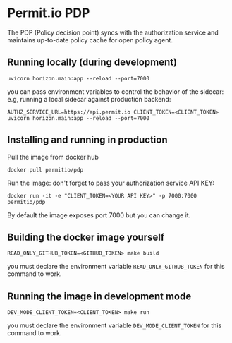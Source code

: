 # Permit.io PDP
The PDP (Policy decision point) syncs with the authorization service and maintains up-to-date policy cache for open policy agent.

## Running locally (during development)
```
uvicorn horizon.main:app --reload --port=7000
```

you can pass environment variables to control the behavior of the sidecar:
e.g, running a local sidecar against production backend:
```
AUTHZ_SERVICE_URL=https://api.permit.io CLIENT_TOKEN=<CLIENT_TOKEN> uvicorn horizon.main:app --reload --port=7000
```

## Installing and running in production

Pull the image from docker hub
```
docker pull permitio/pdp
```

Run the image: don't forget to pass your authorization service API KEY:
```
docker run -it -e "CLIENT_TOKEN=<YOUR API KEY>" -p 7000:7000 permitio/pdp
```

By default the image exposes port 7000 but you can change it.

## Building the docker image yourself
```
READ_ONLY_GITHUB_TOKEN=<GITHUB_TOKEN> make build
```
you must declare the environment variable `READ_ONLY_GITHUB_TOKEN` for this command to work.

## Running the image in development mode
```
DEV_MODE_CLIENT_TOKEN=<CLIENT_TOKEN> make run
```
you must declare the environment variable `DEV_MODE_CLIENT_TOKEN` for this command to work.